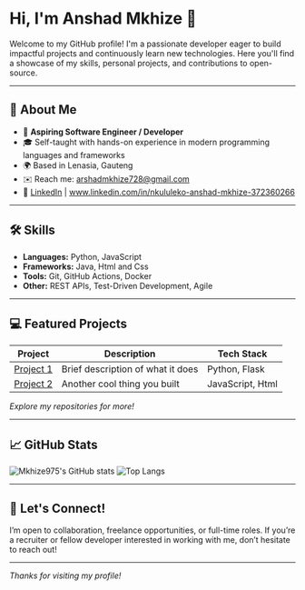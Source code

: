 # Hi, I'm Anshad Mkhize 👋

Welcome to my GitHub profile! I'm a passionate developer eager to build impactful projects and continuously learn new technologies. Here you'll find a showcase of my skills, personal projects, and contributions to open-source.

---

## 🚀 About Me

- 💼 **Aspiring Software Engineer / Developer**
- 🎓 Self-taught with hands-on experience in modern programming languages and frameworks
- 🌍 Based in Lenasia, Gauteng
- ✉️ Reach me: [arshadmkhize728@gmail.com](mailto:arshadmkhize728@gmail.com)
- 📝 [LinkedIn](www.linkedin.com/in/nkululeko-anshad-mkhize-372360266) | www.linkedin.com/in/nkululeko-anshad-mkhize-372360266 

---

## 🛠️ Skills

- **Languages:** Python, JavaScript
- **Frameworks:** Java, Html and Css
- **Tools:** Git, GitHub Actions, Docker
- **Other:** REST APIs, Test-Driven Development, Agile

---

## 💻 Featured Projects

| Project      | Description                | Tech Stack         |
| ------------ | -------------------------- | ------------------ |
| [Project 1](https://github.com/Mkhize975/Alphachat) | Brief description of what it does | Python, Flask       |
| [Project 2](https://github.com/Mkhize975/Palindromecheckerpart2) | Another cool thing you built      | JavaScript, Html       |

*Explore my repositories for more!*

---

## 📈 GitHub Stats

![Mkhize975's GitHub stats](https://github-readme-stats.vercel.app/api?username=Mkhize975&show_icons=true&theme=github_dark)
![Top Langs](https://github-readme-stats.vercel.app/api/top-langs/?username=Mkhize975&layout=compact&theme=github_dark)

---

## 🤝 Let's Connect!

I’m open to collaboration, freelance opportunities, or full-time roles. If you’re a recruiter or fellow developer interested in working with me, don’t hesitate to reach out!

---

*Thanks for visiting my profile!*
